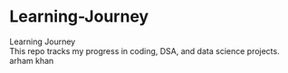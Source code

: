 # Learning-Journey
Learning Journey  <br> This repo tracks my progress in coding, DSA, and data science projects.  
arham khan
